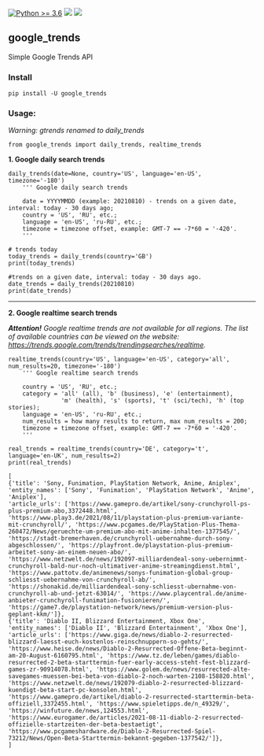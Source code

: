 [![Python >= 3.6](https://img.shields.io/badge/python->=3.6-red.svg)](https://www.python.org/downloads/) [![](https://badgen.net/github/release/deedy5/google_trends)](https://github.com/deedy5/google_trends/releases) [![](https://badge.fury.io/py/google-trends.svg)](https://pypi.org/project/google_trends)
## google_trends

Simple Google Trends API


### Install

```python3
pip install -U google_trends
```

### Usage:
*Warning: gtrends renamed to daily_trends*
```python3
from google_trends import daily_trends, realtime_trends
```
**1. Google daily search trends**
```python3
daily_trends(date=None, country='US', language='en-US', timezone='-180')
    ''' Google daily search trends
    
    date = YYYYMMDD (example: 20210810) - trends on a given date, interval: today - 30 days ago;
    country = 'US', 'RU', etc.;
    language = 'en-US', 'ru-RU', etc.;
    timezone = timezone offset, example: GMT-7 == -7*60 = '-420'.
    '''

# trends today
today_trends = daily_trends(country='GB')
print(today_trends)

#trends on a given date, interval: today - 30 days ago.
date_trends = daily_trends(20210810)
print(date_trends)
```
---
**2. Google realtime search trends**

***Attention!*** *Google realtime trends are not available for all regions. The list of available countries can be viewed on the website: https://trends.google.com/trends/trendingsearches/realtime.*
```python3
realtime_trends(country='US', language='en-US', category='all', num_results=20, timezone='-180')
    ''' Google realtime search trends

    country = 'US', 'RU', etc.;
    category = 'all' (all), 'b' (business), 'e' (entertainment), 
               'm' (health), 's' (sports), 't' (sci/tech), 'h' (top stories);
    language = 'en-US', 'ru-RU', etc.;
    num_results = how many results to return, max num_results = 200;
    timezone = timezone offset, example: GMT-7 == -7*60 = '-420'.
    '''
 
real_trends = realtime_trends(country='DE', category='t', language='en-UK', num_results=2)
print(real_trends)

[
{'title': 'Sony, Funimation, PlayStation Network, Anime, Aniplex', 
'entity_names': ['Sony', 'Funimation', 'PlayStation Network', 'Anime', 'Aniplex'], 
'article_urls': ['https://www.gamepro.de/artikel/sony-crunchyroll-ps-plus-premium-abo,3372448.html', 'https://www.play3.de/2021/08/11/playstation-plus-premium-variante-mit-crunchyroll/', 'https://www.pcgames.de/PlayStation-Plus-Thema-260472/News/geruechte-um-premium-abo-mit-anime-inhalten-1377545/', 'https://stadt-bremerhaven.de/crunchyroll-uebernahme-durch-sony-abgeschlossen/', 'https://playfront.de/playstation-plus-premium-arbeitet-sony-an-einem-neuen-abo/', 'https://www.netzwelt.de/news/192097-milliardendeal-sony-uebernimmt-crunchyroll-bald-nur-noch-ultimativer-anime-streamingdienst.html', 'https://www.pattotv.de/animenews/sonys-funimation-global-group-schliesst-uebernahme-von-crunchyroll-ab/', 'https://shonakid.de/milliardendeal-sony-schliesst-ubernahme-von-crunchyroll-ab-und-jetzt-63014/', 'https://www.playcentral.de/anime-anbieter-crunchyroll-funimation-fusionieren/', 'https://game7.de/playstation-network/news/premium-version-plus-geplant-kkm/']}, 
{'title': 'Diablo II, Blizzard Entertainment, Xbox One', 
'entity_names': ['Diablo II', 'Blizzard Entertainment', 'Xbox One'], 
'article_urls': ['https://www.giga.de/news/diablo-2-resurrected-blizzard-laesst-euch-kostenlos-reinschnuppern-so-gehts/', 'https://www.heise.de/news/Diablo-2-Resurrected-Offene-Beta-beginnt-am-20-August-6160795.html', 'https://www.tz.de/leben/games/diablo-resurrected-2-beta-starttermin-fuer-early-access-steht-fest-blizzard-games-zr-90914078.html', 'https://www.golem.de/news/resurrected-alte-savegames-muessen-bei-beta-von-diablo-2-noch-warten-2108-158820.html', 'https://www.netzwelt.de/news/192079-diablo-2-resurrected-blizzard-kuendigt-beta-start-pc-konsolen.html', 'https://www.gamepro.de/artikel/diablo-2-resurrected-starttermin-beta-offiziell,3372455.html', 'https://www.spieletipps.de/n_49329/', 'https://winfuture.de/news,124553.html', 'https://www.eurogamer.de/articles/2021-08-11-diablo-2-resurrected-offizielle-startzeiten-der-beta-bestaetigt', 'https://www.pcgameshardware.de/Diablo-2-Resurrected-Spiel-73212/News/Open-Beta-Starttermin-bekannt-gegeben-1377542/']},
]
```
